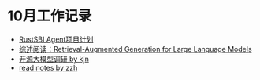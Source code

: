 # 10月工作记录

- [RustSBI Agent项目计划](RustSBI%20Agent%E9%A1%B9%E7%9B%AE%E8%AE%A1%E5%88%92_20241014204801.pdf)
- [综述阅读：Retrieval-Augmented Generation for Large Language Models](./0002-Oct-work-report-by-rx.md)
- [开源大模型调研 by kjn](./%E5%BC%80%E6%BA%90%E5%A4%A7%E6%A8%A1%E5%9E%8B%E8%B0%83%E7%A0%94%20by%20kjn.pdf)
- [read notes by zzh](./read-notes-by-zzh.pdf)
